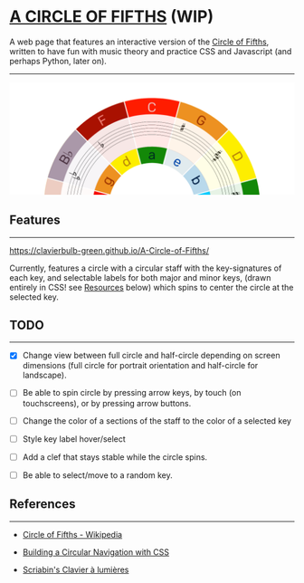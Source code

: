 # [A CIRCLE OF FIFTHS](https://clavierbulb-green.github.io/A-Circle-of-Fifths/) (WIP)

A web page that features an interactive version of the [Circle of Fifths](https://en.wikipedia.org/wiki/Circle_of_fifths), written to have fun with music theory and practice CSS and Javascript (and perhaps Python, later on).

---

![Circle of Fifths Preview: Landscape (Semicircle)](resources/images/preview/cof_landscape.png)


## Features
---
https://clavierbulb-green.github.io/A-Circle-of-Fifths/

Currently, features a circle with a circular staff with the key-signatures of each key, and selectable labels for both major and minor keys, (drawn entirely in CSS! see [Resources](#Resources) below) which spins to center the circle at the selected key.  
## TODO
---
- [x] Change view between full circle and half-circle depending on screen dimensions (full circle for portrait orientation and half-circle for landscape).
- [ ] Be able to spin circle by pressing arrow keys, by touch (on touchscreens), or by pressing arrow buttons.
- [ ] Change the color of a sections of the staff to the color of a selected key
- [ ] Style key label hover/select
- [ ] Add a clef that stays stable while the circle spins.
- [ ] Be able to select/move to a random key.


## References
---
+ [Circle of Fifths - Wikipedia](https://en.wikipedia.org/wiki/Circle_of_fifths)
+ [Building a Circular Navigation with CSS](https://tympanus.net/codrops/2013/08/09/building-a-circular-navigation-with-css-transforms/)

+ [Scriabin's Clavier à lumières](https://en.wikipedia.org/wiki/Clavier_%C3%A0_lumi%C3%A8res)
